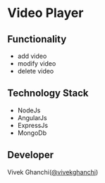 # Video Player 


## Functionality 

- add video 
- modify video 
- delete video 

## Technology Stack 

- NodeJs
- AngularJs
- ExpressJs
- MongoDb

## Developer
 
 Vivek Ghanchi([@vivekghanchi](https://github.com/vivekghanchi))

